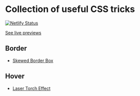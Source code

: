 # Collection of useful CSS tricks

[![Netlify Status](https://api.netlify.com/api/v1/badges/cc58008c-5c84-49d3-a7cc-c5937509e17e/deploy-status)](https://app.netlify.com/sites/css-tricks/deploys)

[See live previews](https://css-tricks.netlify.com/)

## Border

- [Skewed Border Box](https://css-tricks.netlify.com/border/skewed-border/)

## Hover

- [Laser Torch Effect](https://css-tricks.netlify.com/hover/laser-torch/)